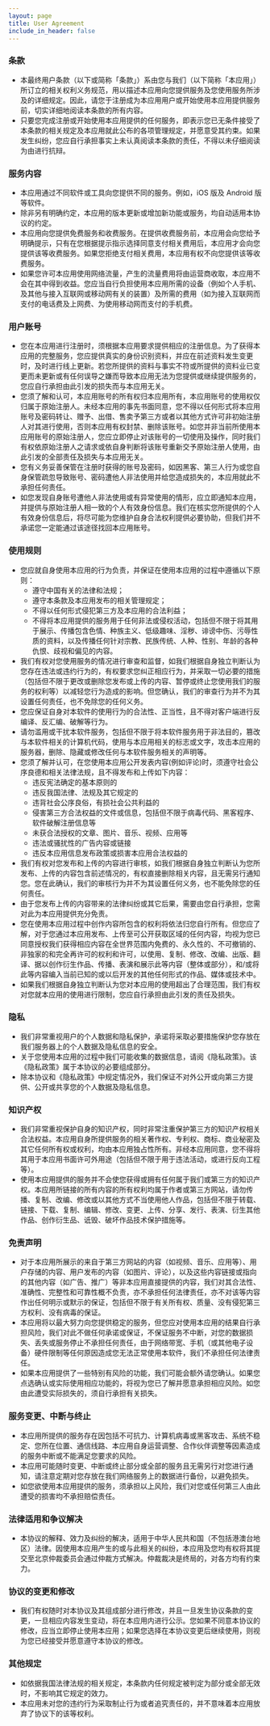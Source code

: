 ```yaml
---
layout: page
title: User Agreement
include_in_header: false
---
```


### 条款

* 本最终用户条款（以下或简称「条款」）系由您与我们（以下简称「本应用」）所订立的相关权利义务规范，用以描述本应用向您提供服务及您使用服务所涉及的详细规定。因此，请您于注册成为本应用用户或开始使用本应用提供服务前，切实详细地阅读本条款的所有内容。
* 只要您完成注册或开始使用本应用提供的任何服务，即表示您已无条件接受了本条款的相关规定及本应用就此公布的各项管理规定，并愿意受其约束。如果发生纠纷，您应自行承担事实上未认真阅读本条款的责任，不得以未仔细阅读为由进行抗辩。
### 服务内容

* 本应用通过不同软件或工具向您提供不同的服务。例如，iOS 版及 Android 版等软件。
* 除非另有明确约定，本应用的版本更新或增加新功能或服务，均自动适用本协议的约定。
* 本应用向您提供免费服务和收费服务。在提供收费服务前，本应用会向您给予明确提示，只有在您根据提示指示选择同意支付相关费用后，本应用才会向您提供该等收费服务。如果您拒绝支付相关费用，本应用有权不向您提供该等收费服务。
* 如果您许可本应用使用网络流量，产生的流量费用将由运营商收取，本应用不会在其中得到收益。您应当自行负担使用本应用所需的设备（例如个人手机、及其他与接入互联网或移动网有关的装置）及所需的费用（如为接入互联网而支付的电话费及上网费、为使用移动网而支付的手机费。
### 用户账号

* 您在本应用进行注册时，须根据本应用要求提供相应的注册信息。为了获得本应用的完整服务，您应提供真实的身份识别资料，并应在前述资料发生变更时，及时进行线上更新。若您所提供的资料与事实不符或所提供的资料业已变更而未更新或有任何误导之嫌而导致本应用无法为您提供或继续提供服务的，您应自行承担由此引发的损失而与本应用无关。
* 您须了解和认可，本应用账号的所有权归本应用所有，本应用账号的使用权仅归属于原始注册人。未经本应用的事先书面同意，您不得以任何形式将本应用账号及密码转让、赠予、出借、售卖予第三方或者以其他方式许可非初始注册人对其进行使用，否则本应用有权封禁、删除该账号。如您并非当前所使用本应用账号的原始注册人，您应立即停止对该账号的一切使用及操作，同时我们有权依原始注册人之请求或依自身判断将该账号重新交予原始注册人使用，由此引发的全部责任及损失与本应用无关。
* 您有义务妥善保管在注册时获得的账号及密码，如因黑客、第三人行为或您自身保管疏忽导致账号、密码遭他人非法使用并给您造成损失的，本应用就此不承担任何责任。
* 如您发现自身账号遭他人非法使用或有异常使用的情形，应立即通知本应用，并提供与原始注册人相一致的个人有效身份信息。我们在核实您所提供的个人有效身份信息后，将尽可能为您维护自身合法权利提供必要协助，但我们并不承诺您一定能通过该途径找回本应用账号。
### 使用规则

* 您应就自身使用本应用的行为负责，并保证在使用本应用的过程中遵循以下原则：
    * 遵守中国有关的法律和法规；
    * 遵守本条款及本应用发布的相关管理规定；
    * 不得以任何形式侵犯第三方及本应用的合法利益；
    * 不得将本应用提供的服务用于任何非法或侵权活动，包括但不限于将其用于展示、传播包含色情、种族主义、低级趣味、淫秽、诽谤中伤、污辱性质的资料，以及传播任何针对宗教、民族传统、人种、性别、年龄的各种仇恨、歧视和偏见的内容。
* 我们有权对您使用服务的情况进行审查和监督，如我们根据自身独立判断认为您存在违法或违约行为的，有权要求您纠正相应行为，并采取一切必要的措施（包括但不限于更改或删除您发布或上传的内容、暂停或终止您使用我们的服务的权利等）以减轻您行为造成的影响。但您确认，我们的审查行为并不为其设置任何责任，也不免除您的任何义务。
* 您应保证自身对本软件的使用行为的合法性、正当性，且不得对客户端进行反编译、反汇编、破解等行为。
* 请勿滥用或干扰本软件服务，包括但不限于将本软件服务用于非法目的，篡改与本软件相关的计算机代码，使用与本应用相关的标志或文字，攻击本应用的服务器，删除、隐藏或修改任何与本软件服务相关的声明等。
* 您须了解并认可，在您使用本应用公开发表内容(例如评论)时，须遵守社会公序良德和相关法律法规，且不得发布和上传如下内容：
    * 违反宪法确定的基本原则的
    * 违反我国法律、法规及其它规定的
    * 违背社会公序良俗，有损社会公共利益的
    * 侵害第三方合法权益的文件或信息，包括但不限于病毒代码、黑客程序、软件破解注册信息等
    * 未获合法授权的文章、图片、音乐、视频、应用等
    * 违法或骚扰性的广告内容或链接
    * 违反本应用信息发布政策或损害本应用合法权益的
* 我们有权对您发布和上传的内容进行审核，如我们根据自身独立判断认为您所发布、上传的内容包含前述情况的，有权直接删除相关内容，且无需另行通知您。您在此确认，我们的审核行为并不为其设置任何义务，也不能免除您的任何责任。
* 由于您发布上传的内容带来的法律纠纷或其它后果，需要由您自行承担，您需对此为本应用提供充分免责。
* 您在使用本应用过程中创作内容所包含的权利将依法归您自行所有。但您应了解，对于您通过本应用发布、上传至可公开获取区域的任何内容，均视为您已同意授权我们获得相应内容在全世界范围内免费的、永久性的、不可撤销的、非独家的和完全再许可的权利和许可，以使用、复制、修改、改编、出版、翻译、据以创作衍生作品、传播、表演和展示此等内容（整体或部分），和/或将此等内容编入当前已知的或以后开发的其他任何形式的作品、媒体或技术中。
* 如果我们根据自身独立判断认为您对本应用的使用超出了合理范围，我们有权对您就本应用的使用进行限制，您应自行承担由此引发的责任及损失。
### 隐私

* 我们非常重视用户的个人数据和隐私保护，承诺将采取必要措施保护您存放在我们服务器上的个人数据及隐私信息的安全。
* 关于您使用本应用的过程中我们可能收集的数据信息，请阅《隐私政策》。该《隐私政策》属于本协议的必要组成部分。
* 除本协议和《隐私政策》中规定情况外，我们保证不对外公开或向第三方提供、公开或共享您的个人数据及隐私信息。
### 知识产权

* 我们非常重视保护自身的知识产权，同时非常注重保护第三方的知识产权相关合法权益。本应用自身所提供服务的相关著作权、专利权、商标、商业秘密及其它任何所有权或权利，均由本应用独占性所有。非经本应用同意，您不得将其用于本应用书面许可外用途（包括但不限于用于违法活动，或进行反向工程等）。
* 使用本应用提供的服务并不会使您获得或拥有任何属于我们或第三方的知识产权。本应用所链接的所有内容的所有权利均属于作者或第三方网站，请勿传播、复制、改编、修改或以其他方式不当使用他人作品，包括但不限于转载、链接、下载、复制、编辑、修改、变更、上传、分享、发行、表演、衍生其他作品、创作衍生品、诋毁、破坏作品技术保护措施等。
### 免责声明

* 对于本应用所展示的来自于第三方网站的内容（如视频、音乐、应用等）、用户存储的内容、用户发布的内容（如图片、评论），以及这些内容链接或指向的其他内容（如广告、推广）等非本应用直接提供的内容，我们对其合法性、准确性、完整性和可靠性概不负责，亦不承担任何法律责任，亦不对该等内容作出任何明示或默示的保证，包括但不限于有关所有权、质量、没有侵犯第三方权利、没有病毒的保证。
* 本应用将以最大努力向您提供稳定的服务，但您应对使用本应用的结果自行承担风险，我们对此不做任何承诺或保证，不保证服务不中断，对您的数据损失、丢失或服务停止不承担任何责任，由于网络带宽、手机（或其他电子设备）硬件限制等任何原因造成您无法正常使用本软件，我们不承担任何法律责任。
* 如果本应用提供了一些特别有风险的功能，我们可能会额外请您确认。如果您点选确认或实际使用相应功能的，将视为您已了解并愿意承担相应风险。如您由此遭受实际损失的，须自行承担有关损失。
### 服务变更、中断与终止

* 本应用所提供的服务存在因包括不可抗力、计算机病毒或黑客攻击、系统不稳定、您所在位置、通信线路、本应用自身运营调整、合作伙伴调整等因素造成的服务中断或不能满足您要求的风险。
* 本应用可能随时变更、中断或终止部分或全部的服务且无需另行对您进行通知，请注意定期对您存放在我们网络服务上的数据进行备份，以避免损失。
* 如您欲使用本应用提供的服务，须承担以上风险，我们对您或任何第三人由此遭受的损害均不承担赔偿责任。
### 法律适用和争议解决

* 本协议的解释、效力及纠纷的解决，适用于中华人民共和国（不包括港澳台地区）法律。因使用本应用产生的或与此相关的纠纷，本应用及您均有权将其提交至北京仲裁委员会通过仲裁方式解决。仲裁裁决是终局的，对各方均有约束力。
### 协议的变更和修改

* 我们有权随时对本协议及其组成部分进行修改，并且一旦发生协议条款的变更，一旦相应内容发生变动，将在本应用内进行公示。您如果不同意本协议的修改，应当立即停止使用本应用；如果您选择在本协议变更后继续使用，则视为您已经接受并愿意遵守本协议的修改。
### 其他规定

* 如依据我国法律法规的相关规定，本条款内任何规定被判定为部分或全部无效时，不影响其它规定的效力。
* 本应用未对您的违约行为采取制止行为或者追究责任的，并不意味着本应用放弃了协议下的该等权利。
